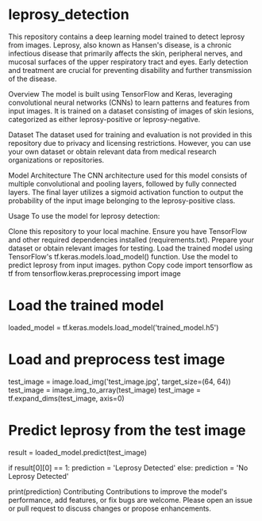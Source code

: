 # leprosy_detection
This repository contains a deep learning model trained to detect leprosy from images. Leprosy, also known as Hansen's disease, is a chronic infectious disease that primarily affects the skin, peripheral nerves, and mucosal surfaces of the upper respiratory tract and eyes. Early detection and treatment are crucial for preventing disability and further transmission of the disease.

Overview
The model is built using TensorFlow and Keras, leveraging convolutional neural networks (CNNs) to learn patterns and features from input images. It is trained on a dataset consisting of images of skin lesions, categorized as either leprosy-positive or leprosy-negative.

Dataset
The dataset used for training and evaluation is not provided in this repository due to privacy and licensing restrictions. However, you can use your own dataset or obtain relevant data from medical research organizations or repositories.

Model Architecture
The CNN architecture used for this model consists of multiple convolutional and pooling layers, followed by fully connected layers. The final layer utilizes a sigmoid activation function to output the probability of the input image belonging to the leprosy-positive class.

Usage
To use the model for leprosy detection:

Clone this repository to your local machine.
Ensure you have TensorFlow and other required dependencies installed (requirements.txt).
Prepare your dataset or obtain relevant images for testing.
Load the trained model using TensorFlow's tf.keras.models.load_model() function.
Use the model to predict leprosy from input images.
python
Copy code
import tensorflow as tf
from tensorflow.keras.preprocessing import image

# Load the trained model
loaded_model = tf.keras.models.load_model('trained_model.h5')

# Load and preprocess test image
test_image = image.load_img('test_image.jpg', target_size=(64, 64))
test_image = image.img_to_array(test_image)
test_image = tf.expand_dims(test_image, axis=0)

# Predict leprosy from the test image
result = loaded_model.predict(test_image)

if result[0][0] == 1:
    prediction = 'Leprosy Detected'
else:
    prediction = 'No Leprosy Detected'

print(prediction)
Contributing
Contributions to improve the model's performance, add features, or fix bugs are welcome. Please open an issue or pull request to discuss changes or propose enhancements.

